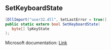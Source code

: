 ## SetKeyboardState

```csharp
[DllImport("user32.dll", SetLastError = true)]
public static extern bool SetKeyboardState(
   byte[] lpKeyState
);
```

Microsoft documentation: [Link](https://docs.microsoft.com/en-us/windows/win32/api/winuser/nf-winuser-setkeyboardstate)
